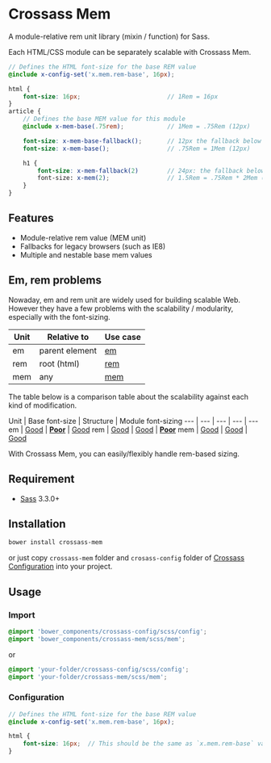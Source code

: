# Crossass Mem

A module-relative rem unit library (mixin / function) for Sass.

Each HTML/CSS module can be separately scalable with Crossass Mem.

```scss
// Defines the HTML font-size for the base REM value
@include x-config-set('x.mem.rem-base', 16px);

html {
    font-size: 16px;                        // 1Rem = 16px
}
article {
    // Defines the base MEM value for this module
    @include x-mem-base(.75rem);            // 1Mem = .75Rem (12px)

    font-size: x-mem-base-fallback();       // 12px the fallback below
    font-size: x-mem-base();                // .75Rem = 1Mem (12px)

    h1 {
        font-size: x-mem-fallback(2)        // 24px: the fallback below
        font-size: x-mem(2);                // 1.5Rem = .75Rem * 2Mem (24px)
    }
}
```

## Features

* Module-relative rem value (MEM unit)
* Fallbacks for legacy browsers (such as IE8)
* Multiple and nestable base mem values

## Em, rem problems

Nowaday, em and rem unit are widely used for building scalable Web.
However they have a few problems with the scalability / modularity, especially with the font-sizing.

Unit | Relative to    | Use case |
--- | --- | --- |
em | parent element | [em](http://jsfiddle.net/whizark/GA8hN/)
rem | root (html) | [rem](http://jsfiddle.net/whizark/HT6UD/)
mem | any | [mem](http://jsfiddle.net/whizark/hkR7z/)

The table below is a comparison table about the scalability against each kind of modification.

Unit | Base font-size | Structure | Module font-sizing
--- | --- | --- | --- | ---
em   | [Good](http://jsfiddle.net/whizark/3LPb6/) | **[Poor](http://jsfiddle.net/whizark/8n7g8/)** | [Good](http://jsfiddle.net/whizark/2RHqp/)
rem  | [Good](http://jsfiddle.net/whizark/mSPuD/) | [Good](http://jsfiddle.net/whizark/KcG86/) | **[Poor](http://jsfiddle.net/whizark/7Vhu7/)**
mem  | [Good](http://jsfiddle.net/whizark/rrsME/) | [Good](http://jsfiddle.net/whizark/39dS8/) | [Good](http://jsfiddle.net/whizark/jyBtL/)

With Crossass Mem, you can easily/flexibly handle rem-based sizing.

## Requirement

* [Sass](http://sass-lang.com/) 3.3.0+

## Installation

```sh
bower install crossass-mem
```

or just copy ```crossass-mem``` folder and ```crosass-config``` folder of [Crossass Configuration](https://github.com/whizark/crossass-config) into your project.

## Usage

### Import

```scss
@import 'bower_components/crossass-config/scss/config';
@import 'bower_components/crossass-mem/scss/mem';
```

or

```scss
@import 'your-folder/crossass-config/scss/config';
@import 'your-folder/crossass-mem/scss/mem';
```

### Configuration

```scss
// Defines the HTML font-size for the base REM value
@include x-config-set('x.mem.rem-base', 16px);

html {
    font-size: 16px;  // This should be the same as `x.mem.rem-base` value
}
```
